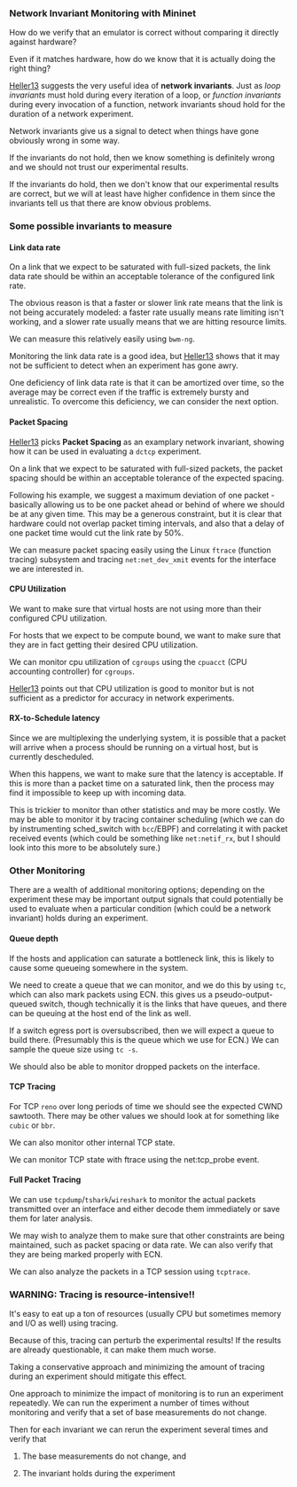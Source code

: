 ### Network Invariant Monitoring with Mininet

How do we verify that an emulator is correct without comparing
it directly against hardware?

Even if it matches hardware, how do we know that it is actually
doing the right thing?

[Heller13][1] suggests the very useful idea of **network invariants**.
Just as *loop invariants* must hold during every iteration of
a loop, or *function invariants* during every invocation of a
function, network invariants shoud hold for the duration of a
network experiment.

Network invariants give us a signal to detect when things
have gone obviously wrong in some way.

If the invariants do not hold, then we know something is
definitely wrong and we should not trust our experimental
results.

If the invariants do hold, then we don't know that our
experimental results are correct, but we will at least have
higher confidence in them since the invariants tell us that
there are know obvious problems.

### Some possible invariants to measure

#### Link data rate

On a link that we expect to be saturated with full-sized packets,
the link data rate should be within an acceptable tolerance of
the configured link rate.

The obvious reason is that a faster or slower link rate means
that the link is not being accurately modeled: a faster rate
usually means rate limiting isn't working, and a slower rate
usually means that we are hitting resource limits.

We can measure this relatively easily using `bwm-ng`.

Monitoring the link data rate is a good idea, but [Heller13][1]
shows that it may not be sufficient to detect when an experiment
has gone awry.

One deficiency of link data rate is that it can be amortized over
time, so the average may be correct even if the traffic is extremely
bursty and unrealistic. To overcome this deficiency, we can consider
the next option.

#### Packet Spacing

[Heller13][1] picks **Packet Spacing** as an examplary network invariant,
showing how it can be used in evaluating a `dctcp` experiment.

On a link that we expect to be saturated with full-sized packets,
the packet spacing should be within an acceptable tolerance of
the expected spacing.

Following his example, we suggest a maximum deviation of one packet -
basically allowing us to be one packet ahead or behind of where
we should be at any given time. This may be a generous constraint,
but it is clear that hardware could not overlap packet timing
intervals, and also that a delay of one packet time would cut
the link rate by 50%.

We can measure packet spacing easily using the Linux `ftrace`
(function tracing) subsystem and tracing `net:net_dev_xmit`
events for the interface we are interested in.

#### CPU Utilization

We want to make sure that virtual hosts are not using more than
their configured CPU utilization.

For hosts that we expect to be compute bound, we want to make
sure that they are in fact getting their desired CPU
utilization.

We can monitor cpu utilization of `cgroups` using the `cpuacct`
(CPU accounting controller) for `cgroups`.

[Heller13][1] points out that CPU utilization is good to monitor
but is not sufficient as a predictor for accuracy in network
experiments.

#### RX-to-Schedule latency

Since we are multiplexing the underlying system, it is possible
that a packet will arrive when a process should be running on
a virtual host, but is currently descheduled.

When this happens, we want to make sure that the latency is
acceptable. If this is more than a packet time on a saturated
link, then the process may find it impossible to keep up with
incoming data.

This is trickier to monitor than other statistics and may be
more costly. We may be able to monitor it by tracing container
scheduling (which we can do by instrumenting sched_switch
with `bcc`/EBPF) and correlating it with packet received
events (which could be something like `net:netif_rx`, but I
should look into this more to be absolutely sure.)

### Other Monitoring

There are a wealth of additional monitoring options; depending
on the experiment these may be important output signals that
could potentially be used to evaluate when a particular
condition (which could be a network invariant) holds during
an experiment.

#### Queue depth

If the hosts and application can saturate a bottleneck link,
this is likely to cause some queueing somewhere in the system.

We need to create a queue that we can monitor, and we do this
by using `tc`, which can also mark packets using ECN.
this gives us a pseudo-output-queued switch, though technically
it is the links that have queues, and there can be queuing
at the host end of the link as well.

If a switch egress port is oversubscribed, then we will expect
a queue to build there. (Presumably this is the queue which
we use for ECN.) We can sample the queue size using `tc -s`.

We should also be able to monitor dropped packets on the
interface.

#### TCP Tracing

For TCP `reno` over long periods of time we should see the
expected CWND sawtooth. There may be other values we should
look at for something like `cubic` or `bbr`.

We can also monitor other internal TCP state.

We can monitor TCP state with ftrace using the net:tcp_probe
event.

#### Full Packet Tracing

We can use `tcpdump`/`tshark`/`wireshark` to monitor the actual packets
transmitted over an interface and either decode them immediately or
save them for later analysis.

We may wish to analyze them to make sure that other constraints
are being maintained, such as packet spacing or data rate. We
can also verify that they are being marked properly with ECN.

We can also analyze the packets in a TCP session using
`tcptrace`.


### WARNING: Tracing is resource-intensive!!

It's easy to eat up a ton of resources (usually CPU but
sometimes memory and I/O as well) using tracing.

Because of this, tracing can perturb the experimental
results! If the results are already questionable, it can
make them much worse.

Taking a conservative approach and minimizing the amount
of tracing during an experiment should mitigate this
effect.

One approach to minimize the impact of monitoring is to
run an experiment repeatedly. We can run the experiment
a number of times without monitoring and verify that
a set of base measurements do not change.

Then for each invariant we can rerun the experiment
several times and verify that

1. The base measurements do not change, and

2. The invariant holds during the experiment



[1]:https://stacks.stanford.edu/file/druid:zk853sv3422/heller_thesis-augmented.pdf